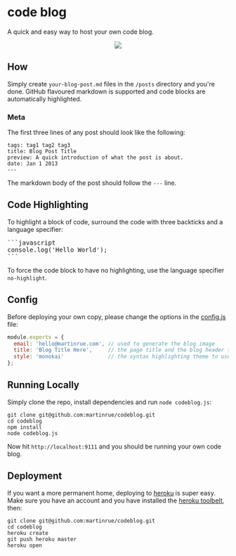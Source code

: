 # code blog
A quick and easy way to host your own code blog.

<p align="center">
  <a href="http://code.martinrue.com">
    <img src="https://github.com/martinrue/codeblog/raw/master/public/img/screenshot.png" />
  </a>
</p>

## How
Simply create `your-blog-post.md` files in the `/posts` directory and you're done. GitHub flavoured markdown is supported and code blocks are automatically highlighted.

### Meta
The first three lines of any post should look like the following:

```
tags: tag1 tag2 tag3
title: Blog Post Title
preview: A quick introduction of what the post is about.
date: Jan 1 2013
---
```

The markdown body of the post should follow the `---` line.

## Code Highlighting
To highlight a block of code, surround the code with three backticks and a language specifier:

<pre>
```javascript
console.log('Hello World');
```
</pre>

To force the code block to have no highlighting, use the language specifier `no-highlight`.

## Config
Before deploying your own copy, please change the options in the [config.js](https://github.com/martinrue/codeblog/blob/master/config.js) file:

```javascript
module.exports = {
  email: 'hello@martinrue.com', // used to generate the blog image
  title: 'Blog Title Here',     // the page title and the blog header text
  style: 'monokai'              // the syntax highlighting theme to use
};
```

## Running Locally
Simply clone the repo, install dependencies and run `node codeblog.js`:

```
git clone git@github.com:martinrue/codeblog.git
cd codeblog
npm install
node codeblog.js
```

Now hit `http://localhost:9111` and you should be running your own code blog.

## Deployment
If you want a more permanent home, deploying to [heroku](https://www.heroku.com) is super easy. Make sure you have an account and you have installed the [heroku toolbelt](https://toolbelt.heroku.com), then:

```
git clone git@github.com:martinrue/codeblog.git
cd codeblog
heroku create
git push heroku master
heroku open
```
